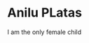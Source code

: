 <!DOCTYPE html>
<html>
<body>
<h1>Anilu PLatas</h1>
<p>I am the only female child</p>
</body>
</html>
